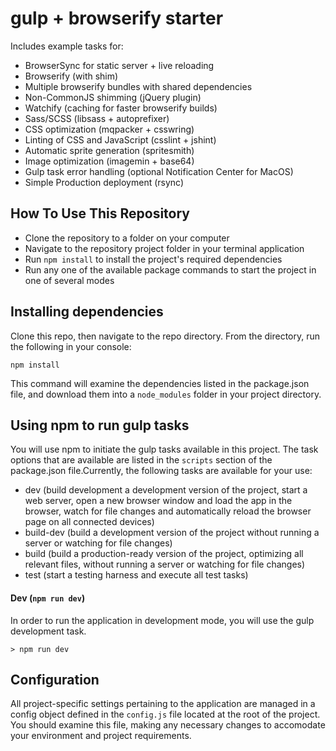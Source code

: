 # gulp + browserify starter

Includes example tasks for:

* BrowserSync for static server + live reloading
* Browserify (with shim)
* Multiple browserify bundles with shared dependencies
* Non-CommonJS shimming (jQuery plugin)
* Watchify (caching for faster browserify builds)
* Sass/SCSS (libsass + autoprefixer)
* CSS optimization (mqpacker + csswring)
* Linting of CSS and JavaScript (csslint + jshint)
* Automatic sprite generation (spritesmith)
* Image optimization (imagemin + base64)
* Gulp task error handling (optional Notification Center for MacOS)
* Simple Production deployment (rsync)

## How To Use This Repository

* Clone the repository to a folder on your computer
* Navigate to the repository project folder in your terminal application
* Run `npm install` to install the project's required dependencies
* Run any one of the available package commands to start the project in one of several modes

## Installing dependencies

Clone this repo, then navigate to the repo directory. From the directory, run the following in your console:

```
npm install
```

This command will examine the dependencies listed in the package.json file, and download them into a ```node_modules``` folder in your project directory.


## Using npm to run gulp tasks
You will use npm to initiate the gulp tasks available in this project. The task
options that are available are listed in the `scripts` section of the package.json file.Currently, the following tasks are available for your use:

* dev (build development a development version of the project, start a web server, open a new browser window and load the app in the browser, watch for file changes and automatically reload the browser page on all connected devices)
* build-dev (build a development version of the project without running a server or watching for file changes)
* build (build a production-ready version of the project, optimizing all relevant files, without running a server or watching for file changes)
* test (start a testing harness and execute all test tasks)

#### Dev (`npm run dev`)
In order to run the application in development mode, you will use the gulp
development task.

```
> npm run dev
```

## Configuration

All project-specific settings pertaining to the application are managed in a config object defined in the `config.js` file located at the root of the project. You should examine this file, making any necessary changes to accomodate your environment and project requirements.
